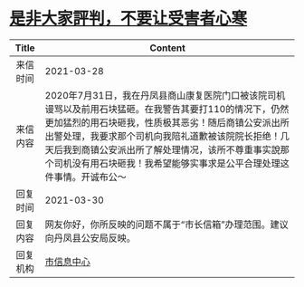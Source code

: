 # <a href="http://www.shangluo.gov.cn/zmhd/ldxxxx.jsp?urltype=leadermail.LeaderMailContentUrl&wbtreeid=1112&leadermailid=7077">是非大家評判，不要让受害者心寒</a>
| Title |                                                                                    Content                                                                                     |
|:-----:|--------------------------------------------------------------------------------------------------------------------------------------------------------------------------------|
| 来信时间  | 2021-03-28                                                                                                                                                                     |
| 来信内容  | 2020年7月31日，我在丹凤县商山康复医院门口被该院司机谩骂以及前用石块猛砸。在我警告其要打110的情况下，仍然更加猛烈的用石块砸我，性质极其恶劣！随后商镇公安派出所出警处理，我要求那个司机向我陪礼道歉被该院院长拒绝！几天后我到商镇公安派出所了解处理情况，该所不尊重事实說那个司机没有用石块砸我！我希望能够实事求是公平合理处理这件事情。开诚布公～ |
| 回复时间  | 2021-03-30                                                                                                                                                                     |
| 回复内容  | 网友你好，你所反映的问题不属于“市长信箱”办理范围。建议向丹凤县公安局反映。                                                                                                                                         |
| 回复机构  | <a href="../../categories/agencies/市信息中心.md">市信息中心</a>                                                                                                                           |
